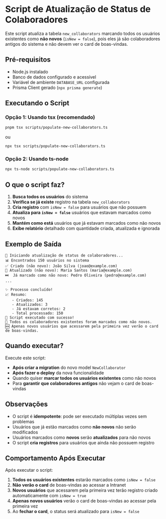 # Script de Atualização de Status de Colaboradores

Este script atualiza a tabela `new_collaborators` marcando todos os usuários existentes como **não novos** (`isNew = false`), pois eles já são colaboradores antigos do sistema e não devem ver o card de boas-vindas.

## Pré-requisitos

- Node.js instalado
- Banco de dados configurado e acessível
- Variável de ambiente `DATABASE_URL` configurada
- Prisma Client gerado (`npx prisma generate`)

## Executando o Script

### Opção 1: Usando tsx (recomendado)

```bash
pnpm tsx scripts/populate-new-collaborators.ts
```

ou

```bash
npx tsx scripts/populate-new-collaborators.ts
```

### Opção 2: Usando ts-node

```bash
npx ts-node scripts/populate-new-collaborators.ts
```

## O que o script faz?

1. **Busca todos os usuários** do sistema
2. **Verifica se já existe** registro na tabela `new_collaborators`
3. **Cria registro** com `isNew = false` para usuários que não possuem
4. **Atualiza para `isNew = false`** usuários que estavam marcados como novos
5. **Mantém como está** usuários que já estavam marcados como não novos
6. **Exibe relatório** detalhado com quantidade criada, atualizada e ignorada

## Exemplo de Saída

```
🔄 Iniciando atualização de status de colaboradores...
📊 Encontrados 150 usuários no sistema
✅ Criado (não novo): João Silva (joao@example.com)
🔄 Atualizado (não novo): Maria Santos (maria@example.com)
⏭️  Já marcado como não novo: Pedro Oliveira (pedro@example.com)
...

✨ Processo concluído!
📈 Resumo:
   - Criados: 145
   - Atualizados: 3
   - Já estavam corretos: 2
   - Total processado: 150
🎉 Script executado com sucesso!
📝 Todos os colaboradores existentes foram marcados como não novos.
🆕 Apenas novos usuários que acessarem pela primeira vez verão o card de boas-vindas.
```

## Quando executar?

Execute este script:

- **Após criar a migration** do novo model `NewCollaborator`
- **Após fazer o deploy** da nova funcionalidade
- Quando quiser **marcar todos os usuários existentes** como não novos
- Para **garantir que colaboradores antigos** não vejam o card de boas-vindas

## Observações

- O script é **idempotente**: pode ser executado múltiplas vezes sem problemas
- Usuários que já estão marcados como **não novos** não serão modificados
- Usuários marcados como **novos** serão **atualizados** para não novos
- O script **cria registros** para usuários que ainda não possuem registro

## Comportamento Após Executar

Após executar o script:

1. **Todos os usuários existentes** estarão marcados como `isNew = false`
2. **Não verão o card** de boas-vindas ao acessar a Intranet
3. **Novos usuários** que acessarem pela primeira vez terão registro criado automaticamente com `isNew = true`
4. **Apenas novos usuários** verão o card de boas-vindas ao acessar pela primeira vez
5. Ao **fechar o card**, o status será atualizado para `isNew = false`
